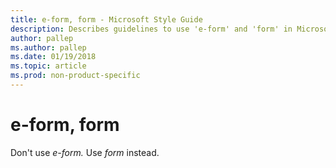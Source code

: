 ```yaml
---
title: e-form, form - Microsoft Style Guide
description: Describes guidelines to use 'e-form' and 'form' in Microsoft documents and provides alternate examples.
author: pallep
ms.author: pallep
ms.date: 01/19/2018
ms.topic: article
ms.prod: non-product-specific
---
```


# e-form, form

Don't use *e-form.* Use *form* instead. 
